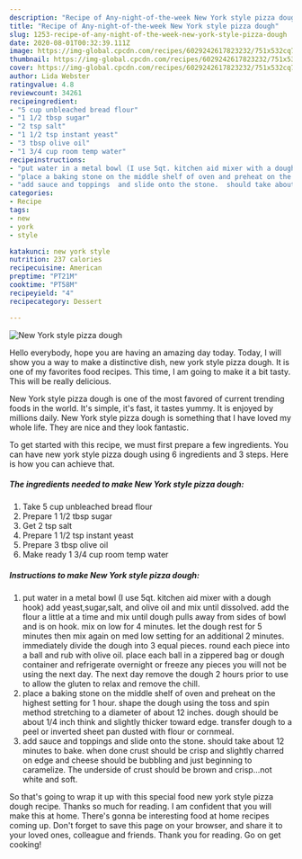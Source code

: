 ```yaml
---
description: "Recipe of Any-night-of-the-week New York style pizza dough"
title: "Recipe of Any-night-of-the-week New York style pizza dough"
slug: 1253-recipe-of-any-night-of-the-week-new-york-style-pizza-dough
date: 2020-08-01T00:32:39.111Z
image: https://img-global.cpcdn.com/recipes/6029242617823232/751x532cq70/new-york-style-pizza-dough-recipe-main-photo.jpg
thumbnail: https://img-global.cpcdn.com/recipes/6029242617823232/751x532cq70/new-york-style-pizza-dough-recipe-main-photo.jpg
cover: https://img-global.cpcdn.com/recipes/6029242617823232/751x532cq70/new-york-style-pizza-dough-recipe-main-photo.jpg
author: Lida Webster
ratingvalue: 4.8
reviewcount: 34261
recipeingredient:
- "5 cup unbleached bread flour"
- "1 1/2 tbsp sugar"
- "2 tsp salt"
- "1 1/2 tsp instant yeast"
- "3 tbsp olive oil"
- "1 3/4 cup room temp water"
recipeinstructions:
- "put water in a metal bowl (I use 5qt. kitchen aid mixer with a dough hook) add yeast,sugar,salt, and olive oil and mix until dissolved.  add the flour a little at a time and mix until dough pulls away from sides of bowl and is on hook.  mix on low for 4 minutes.  let the dough rest for 5 minutes then mix again on med low setting for an additional 2 minutes.  immediately divide the dough into 3 equal pieces.  round each piece into a ball and rub with olive oil.  place each ball in a zippered bag or dough container and refrigerate overnight or freeze any pieces you will not be using the next day.  The next day remove the dough 2 hours prior to use to allow the gluten to relax and remove the chill."
- "place a baking stone on the middle shelf of oven and preheat on the highest setting for 1 hour.  shape the dough using the toss and spin method stretching to a diameter of about 12 inches. dough should be about 1/4 inch think and slightly thicker toward edge. transfer dough to a peel or inverted sheet pan dusted with flour or cornmeal."
- "add sauce and toppings  and slide onto the stone.  should take about 12 minutes to bake.  when done crust should be crisp and slightly charred on edge and cheese should be bubbling and just beginning to caramelize. The underside of crust should be brown and crisp...not white and soft."
categories:
- Recipe
tags:
- new
- york
- style

katakunci: new york style 
nutrition: 237 calories
recipecuisine: American
preptime: "PT21M"
cooktime: "PT58M"
recipeyield: "4"
recipecategory: Dessert

---
```



![New York style pizza dough](https://img-global.cpcdn.com/recipes/6029242617823232/751x532cq70/new-york-style-pizza-dough-recipe-main-photo.jpg)

Hello everybody, hope you are having an amazing day today. Today, I will show you a way to make a distinctive dish, new york style pizza dough. It is one of my favorites food recipes. This time, I am going to make it a bit tasty. This will be really delicious.

New York style pizza dough is one of the most favored of current trending foods in the world. It's simple, it's fast, it tastes yummy. It is enjoyed by millions daily. New York style pizza dough is something that I have loved my whole life. They are nice and they look fantastic.




To get started with this recipe, we must first prepare a few ingredients. You can have new york style pizza dough using 6 ingredients and 3 steps. Here is how you can achieve that.

<!--inarticleads1-->

##### The ingredients needed to make New York style pizza dough:

1. Take 5 cup unbleached bread flour
1. Prepare 1 1/2 tbsp sugar
1. Get 2 tsp salt
1. Prepare 1 1/2 tsp instant yeast
1. Prepare 3 tbsp olive oil
1. Make ready 1 3/4 cup room temp water




<!--inarticleads2-->

##### Instructions to make New York style pizza dough:

1. put water in a metal bowl (I use 5qt. kitchen aid mixer with a dough hook) add yeast,sugar,salt, and olive oil and mix until dissolved.  add the flour a little at a time and mix until dough pulls away from sides of bowl and is on hook.  mix on low for 4 minutes.  let the dough rest for 5 minutes then mix again on med low setting for an additional 2 minutes.  immediately divide the dough into 3 equal pieces.  round each piece into a ball and rub with olive oil.  place each ball in a zippered bag or dough container and refrigerate overnight or freeze any pieces you will not be using the next day.  The next day remove the dough 2 hours prior to use to allow the gluten to relax and remove the chill.
1. place a baking stone on the middle shelf of oven and preheat on the highest setting for 1 hour.  shape the dough using the toss and spin method stretching to a diameter of about 12 inches. dough should be about 1/4 inch think and slightly thicker toward edge. transfer dough to a peel or inverted sheet pan dusted with flour or cornmeal.
1. add sauce and toppings  and slide onto the stone.  should take about 12 minutes to bake.  when done crust should be crisp and slightly charred on edge and cheese should be bubbling and just beginning to caramelize. The underside of crust should be brown and crisp...not white and soft.




So that's going to wrap it up with this special food new york style pizza dough recipe. Thanks so much for reading. I am confident that you will make this at home. There's gonna be interesting food at home recipes coming up. Don't forget to save this page on your browser, and share it to your loved ones, colleague and friends. Thank you for reading. Go on get cooking!
